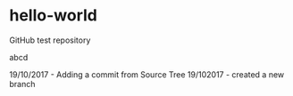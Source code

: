 # hello-world
GitHub test repository

abcd

19/10/2017 - Adding a commit from Source Tree
19/102017 - created a new branch